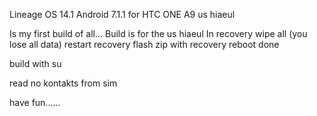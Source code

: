 Lineage OS 14.1 Android 7.1.1 for HTC ONE A9 us hiaeul

Is my first build of all...
Build is for the us hiaeul
In recovery wipe all (you lose all data)
restart recovery
flash zip with recovery 
reboot
done


build with su

read no kontakts from sim

have fun......
